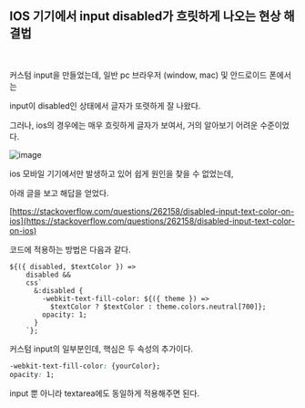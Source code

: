 ## IOS 기기에서 input disabled가 흐릿하게 나오는 현상 해결법
<br>

커스텀 input을 만들었는데, 일반 pc 브라우저 (window, mac) 및 안드로이드 폰에서는 

input이 disabled인 상태에서 글자가 또렷하게 잘 나왔다.

그러나, ios의 경우에는 매우 흐릿하게 글자가 보여서, 거의 알아보기 어려운 수준이었다.

![image](https://user-images.githubusercontent.com/57857367/159931805-fd44bee1-3d7c-4ead-aee0-c26549cf560b.png)

ios 모바일 기기에서만 발생하고 있어 쉽게 원인을 찾을 수 없었는데,

아래 글을 보고 해답을 얻었다.

[https://stackoverflow.com/questions/262158/disabled-input-text-color-on-ios](https://stackoverflow.com/questions/262158/disabled-input-text-color-on-ios)

코드에 적용하는 방법은 다음과 같다.

```tsx
${({ disabled, $textColor }) =>
    disabled &&
    css`
      &:disabled {
        -webkit-text-fill-color: ${({ theme }) =>
          $textColor ? $textColor : theme.colors.neutral[700]};
        opacity: 1;
      }
    `};
```

커스텀 input의 일부분인데, 핵심은 두 속성의 추가이다.

```css
-webkit-text-fill-color: {yourColor};
opacity: 1;
```

input 뿐 아니라 textarea에도 동일하게 적용해주면 된다.
